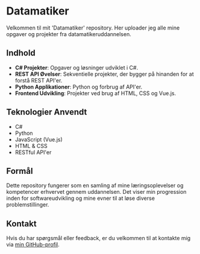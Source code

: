 # Datamatiker

Velkommen til mit 'Datamatiker' repository. Her uploader jeg alle mine opgaver og projekter fra datamatikeruddannelsen.

## Indhold

- **C# Projekter**: Opgaver og løsninger udviklet i C#.
- **REST API Øvelser**: Sekventielle projekter, der bygger på hinanden for at forstå REST API'er.
- **Python Applikationer**: Python og forbrug af API'er.
- **Frontend Udvikling**: Projekter ved brug af HTML, CSS og Vue.js.

## Teknologier Anvendt

- C#
- Python
- JavaScript (Vue.js)
- HTML & CSS
- RESTful API'er

## Formål

Dette repository fungerer som en samling af mine læringsoplevelser og kompetencer erhvervet gennem uddannelsen. Det viser min progression inden for softwareudvikling og mine evner til at løse diverse problemstillinger.

## Kontakt

Hvis du har spørgsmål eller feedback, er du velkommen til at kontakte mig via [min GitHub-profil](https://github.com/Hillgrove).


